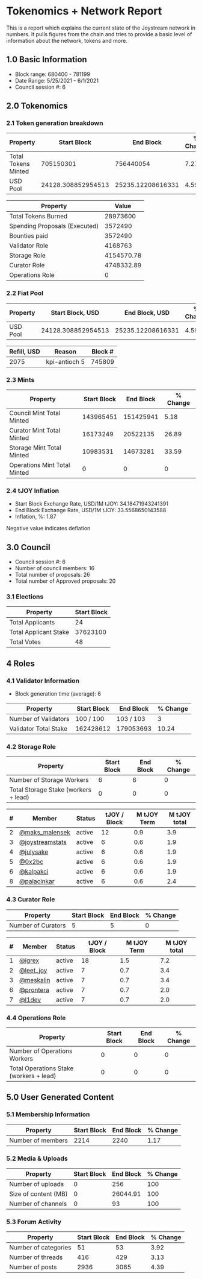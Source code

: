 # Tokenomics + Network Report
This is a report which explains the current state of the Joystream network in numbers. It pulls figures from the chain and tries to provide a basic level of information about the network, tokens and more. 

## 1.0 Basic Information
* Block range: 680400 - 781199
* Date Range: 5/25/2021 - 6/1/2021
* Council session #: 6

## 2.0 Tokenomics
### 2.1 Token generation breakdown
| Property            | Start Block | End Block | % Change |
|---------------------|--------------|--------------|----------|
| Total Tokens Minted |  705150301 | 756440054 | 7.27 |
| USD Pool |  24128.308852954513 | 25235.12208616331 | 4.59 |

| Property            | Value        |
|---------------------|--------------|
| Total Tokens Burned | 28973600 |
| Spending Proposals (Executed) | 3572490 |
| Bounties paid       | 3572490 |
| Validator Role      | 4168763 |
| Storage Role        | 4154570.78 |
| Curator Role        | 4748332.89 |
| Operations Role     | 0 |

### 2.2 Fiat Pool
| Property            | Start Block, USD | End Block, USD | % Change |
|---------------------|--------------|--------------|----------|
| USD Pool | 24128.308852954513 | 25235.12208616331 | 4.59 |

| Refill, USD | Reason | Block # |
|---------------------|--------------|--------------|
|2075|kpi-antioch 5|745809|


### 2.3 Mints
| Property                    | Start Block           | End Block | % Change |
|-----------------------------|-----------------------|--------------|----------|
| Council Mint Total Minted   | 143965451  | 151425941 |5.18 |
| Curator Mint Total Minted   | 16173249 | 20522135 | 26.89 |
| Storage Mint Total Minted   | 10983531 | 14673281 | 33.59 |
| Operations Mint Total Minted | 0 | 0 | 0 |


### 2.4 tJOY Inflation

* Start Block Exchange Rate, USD/1M tJOY: 34.18471943241391
* End Block Exchange Rate, USD/1M tJOY: 33.5568650143588
* Inflation, %: 1.87

Negative value indicates deflation

## 3.0 Council
* Council session #: 6
* Number of council members: 16
* Total number of proposals: 26
* Total number of Approved proposals: 20

### 3.1 Elections
| Property                    | Start Block  |
|-----------------------------|--------------|
| Total Applicants            | 24 |
| Total Applicant Stake       | 37623100 |
| Total Votes                 | 48 |

## 4 Roles
### 4.1 Validator Information
* Block generation time (average): 6

| Property                   | Start Block | End Block | % Change |
|----------------------------|--------------|--------------|----------|
| Number of Validators       | 100 / 100 | 103 / 103 | 3 |
| Validator Total Stake      | 162428612 | 179053693 | 10.24 |


### 4.2 Storage Role
| Property                | Start Block | End Block | % Change |
|-------------------------|--------------|--------------|----------|
| Number of Storage Workers | 6 | 6 | 0 |
| Total Storage Stake (workers + lead) | 0 | 0 | 0 |

| # | Member | Status | tJOY / Block | M tJOY Term | M tJOY total |
|--|--|--|--|--|--|
| 2 | [@maks_malensek](https://pioneer.joystreamstats.live/#/members/maks_malensek) | active | 12 | 0.9 | 3.9 |
| 3 | [@joystreamstats](https://pioneer.joystreamstats.live/#/members/joystreamstats) | active | 6 | 0.6 | 1.9 |
| 4 | [@julysake](https://pioneer.joystreamstats.live/#/members/julysake) | active | 6 | 0.6 | 1.9 |
| 5 | [@0x2bc](https://pioneer.joystreamstats.live/#/members/0x2bc) | active | 6 | 0.6 | 1.9 |
| 6 | [@kalpakci](https://pioneer.joystreamstats.live/#/members/kalpakci) | active | 6 | 0.6 | 1.9 |
| 8 | [@palacinkar](https://pioneer.joystreamstats.live/#/members/palacinkar) | active | 6 | 0.6 | 2.4 |


### 4.3 Curator Role
| Property                | Start Block | End Block | % Change |
|-------------------------|--------------|--------------|----------|
| Number of Curators      | 5 | 5 | 0 |

| # | Member | Status | tJOY / Block | M tJOY Term | M tJOY total |
|--|--|--|--|--|--|
| 1 | [@igrex](https://pioneer.joystreamstats.live/#/members/igrex) | active | 18 | 1.5 | 7.2 |
| 2 | [@leet_joy](https://pioneer.joystreamstats.live/#/members/leet_joy) | active | 7 | 0.7 | 3.4 |
| 3 | [@meskalin](https://pioneer.joystreamstats.live/#/members/meskalin) | active | 7 | 0.7 | 3.4 |
| 6 | [@prontera](https://pioneer.joystreamstats.live/#/members/prontera) | active | 7 | 0.7 | 2.0 |
| 7 | [@l1dev](https://pioneer.joystreamstats.live/#/members/l1dev) | active | 7 | 0.7 | 2.0 |


### 4.4 Operations Role
| Property                | Start Block | End Block | % Change |
|-------------------------|--------------|--------------|----------|
| Number of Operations Workers      | 0 | 0 | 0 |
| Total Operations Stake (workers + lead) | 0 | 0 | 0 |



## 5.0 User Generated Content
### 5.1 Membership Information
| Property          | Start Block | End Block | % Change |
|-------------------|--------------|--------------|----------|
| Number of members | 2214|  2240 | 1.17 |

### 5.2 Media & Uploads
| Property                | Start Block | End Block | % Change |
|-------------------------|--------------|--------------|----------|
| Number of uploads       | 0 | 256 | 100 |
| Size of content (MB)    | 0 | 26044.91 | 100 |
| Number of channels      | 0 | 93 | 100 |

### 5.3 Forum Activity
| Property          | Start Block | End Block | % Change |
|-------------------|--------------|--------------|----------|
| Number of categories | 51 | 53 | 3.92 |
| Number of threads    | 416 | 429 | 3.13 |
| Number of posts      | 2936 | 3065 | 4.39 |
